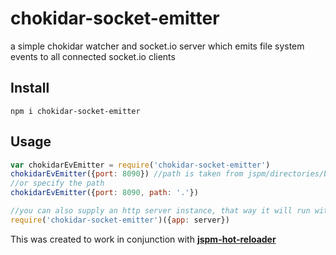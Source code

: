 # chokidar-socket-emitter
a simple chokidar watcher and socket.io server which emits file system events to all connected socket.io clients

## Install
```
npm i chokidar-socket-emitter
```

## Usage
```javascript
var chokidarEvEmitter = require('chokidar-socket-emitter')
chokidarEvEmitter({port: 8090}) //path is taken from jspm/directories/baseURL or if that is not set up, '.' is used
//or specify the path
chokidarEvEmitter({port: 8090, path: '.'})

//you can also supply an http server instance, that way it will run withing your server on your own port
require('chokidar-socket-emitter')({app: server})
```

This was created to work in conjunction with **[jspm-hot-reloader](https://github.com/capaj/jspm-hot-reloader)**
